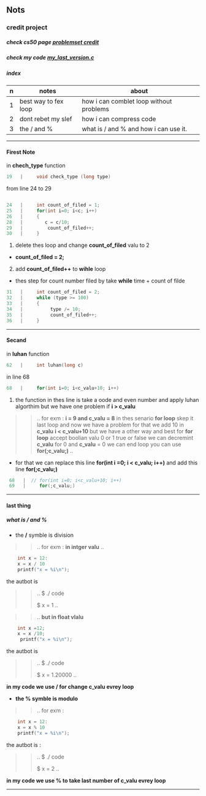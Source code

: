 <!-- Thes is note file for my_last_version.c-->
## Nots
### credit project 
##### check cs50 page  [problemset credit](https://cs50.harvard.edu/x/2024/psets/1/credit/)
##### check my code    [my_last_version.c](https://github.com/mosaabdo/local_cs50/blob/main/cs50_submit/credit/my_last_version.c)
##### index
| n | notes | about |
|----|----|----|
| 1 |best way to fex loop | how i can comblet loop without problems
|2 | dont rebet my slef | how i can compress code 
|3 | the / and % | what is / and % and how  i can use it.
-----------------------------
#### Firest Note
in **chech_type** function
````c
19   |     void check_type (long type)
````
from line 24 to 29
```c

24   |     int count_of_filed = 1;
25   |     for(int i=0; i<c; i++)
26   |     {
28   |        c = c/10;
29   |         count_of_filed++;
30   |     }
````
1. delete thes loop and change __count_of_filed__ valu to 2
-  __count_of_filed = 2;__
2. add __count_of_filed++__ to __wihle__ loop
- thes step for count number filed by take __while__ time + count of filde
````c
31   |     int count_of_filed = 2;
32   |     while (type >= 100)
33   |     {
34   |          type /= 10;
35   |          count_of_filed++;
36   |     }
````
----
#### Secand
in **luhan** function
````c
62   |     int luhan(long c)
````
in line 68
````c
68   |     for(int i=0; i<c_valu+10; i++)
````
1. the function in thes line is take a oode and even number and apply luhan algorthim but we have one problem if __i > c_valu__ 
>>..
>>for exm : __i = 9 and c_valu = 8__ 
>>in thes senario __for loop__ skep it last loop and now we have a problem
>>for that we add 10 in __c_valu__
>> __i < c_valu+10__
>>but we have a other way and best
>> for __for loop__ accept boolian valu 0 or 1 true or false we can decremint __c_valu__ for 0 and __c_valu__ = 0 we can end loop
>> you can use __for(;c_valu;)__
>>..


- for that we can replace this line __for(int i =0; i < c_valu; i++)__ and add this line __for(;c_valu;)__
````c
 68   |  // for(int i=0; i<c_valu+10; i++)
 69   |     for(;c_valu;)
````
----
#### last thing
##### what is / and %

- the __/__ symble is division
>>..
>>for exm : 
__in intger valu__ 
>>..
````c
    int x = 12:
    x = x / 10
    printf("x = %i\n"); 
````
the autbot is 
>>..
>>   $ ./ code
>>
>>   $ x = 1
>>..

>>..
>>__but in float vlalu__
````c
    int x =12;
    x = x /10;
     printf("x = %i\n"); 
````
the autbot is  
>>..
>>   $ ./ code
>>
>>   $ x = 1.20000
>>..

__in my code we use / for change c_valu evrey loop__

- __the % symble is modulo__
>>..
>>for exm :  
````c
    int x = 12:
    x = x % 10
    printf("x = %i\n"); 
````
the autbot is :
>>..
>>   $ ./ code
>>
>>   $ x = 2
>>..

__in my code we use % to take last number of c_valu evrey loop__



----